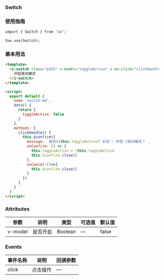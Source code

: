 ### Switch

### 使用指南
```html
import { Switch } from 'iv';

Vue.use(Switch);

```
### 基本用法
```html
<template>
  <i-switch class="pd15" v-model="taggleActive" v-on:click="clickHandle">
    开启夜间模式
  </i-switch>
</template>

<script>
  export default {
    name:'switch-md',
    data() {
      return {
        taggleActive: false
      }
    },
    methods: {
      clickHandle() {
        this.$confirm({
          message: `是否${this.taggleActive?'关闭':'开启'}夜间模式？`,
          onConfirm: () => {
            this.taggleActive = !this.taggleActive
            this.$confirm.close()
          },
          onCancel:()=>{
            this.$confirm.close()
          }
        })
      }
    }
  }
</script>
```
### Attributes

| 参数      | 说明    | 类型      | 可选值       | 默认值   |
|---------- |-------- |---------- |-------------  |-------- |
| v-model  | 是否开启    | Boolean   | — |  false |


### Events

| 事件名称      | 说明    | 回调参数      |
|---------- |-------- |---------- |
| click  | 点击操作    | — |
